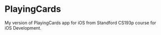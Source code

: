 # PlayingCards
 My version of PlayingCards app for iOS from Standford CS193p course for iOS Development.
